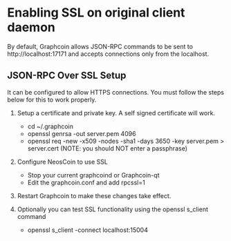 Enabling SSL on original client daemon
======================================
By default, Graphcoin allows JSON-RPC commands to be sent to http://localhost:17171
and accepts connections only from the localhost.

JSON-RPC Over SSL Setup
-----------------------
It can be configured to allow HTTPS connections.  You must follow the steps below
for this to work properly.

1. Setup a certificate and private key.  A self signed certificate will work.
    * cd ~/.graphcoin
    * openssl genrsa -out server.pem 4096
    * openssl req -new -x509 -nodes -sha1 -days 3650 -key server.pem > server.cert
    (NOTE: you should NOT enter a passphrase)

2. Configure NeosCoin to use SSL
    * Stop your current graphcoind or Graphcoin-qt
    * Edit the graphcoin.conf and add
      rpcssl=1

3. Restart Graphcoin to make these changes take effect.

4. Optionally you can test SSL functionality using the openssl s_client command
    * openssl s_client -connect localhost:15004
